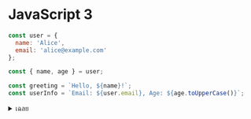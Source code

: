# JavaScript 3

```javascript
const user = { 
  name: 'Alice', 
  email: 'alice@example.com' 
};

const { name, age } = user;

const greeting = `Hello, ${name}!`;
const userInfo = `Email: ${user.email}, Age: ${age.toUpperCase()}`;
```

<details>
<summary>เฉลย</summary>

## เฉลย
age จะเป็น undefined และการเรียก .toUpperCase() บน undefined จะทำให้เกิด TypeError
วิธีแก้: เพิ่ม default value ให้กับ age หรือตรวจสอบว่าเป็น undefined ก่อนใช้งาน

</details>